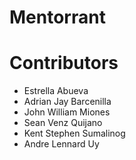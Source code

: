 # Mentorrant


# Contributors
* Estrella Abueva
* Adrian Jay Barcenilla
* John William Miones
* Sean Venz Quijano
* Kent Stephen Sumalinog
* Andre Lennard Uy
